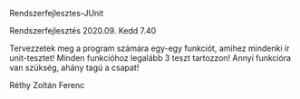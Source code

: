 Rendszerfejlesztes-JUnit

Rendszerfejlesztés 2020.09. Kedd 7.40 
 
Tervezzetek meg a program számára egy-egy funkciót, amihez mindenki ír unit-tesztet! 
Minden funkcióhoz legalább 3 teszt tartozzon! 
Annyi funkcióra van szükség, ahány tagú a csapat!

Réthy Zoltán Ferenc